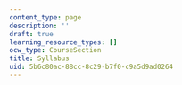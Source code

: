```yaml
---
content_type: page
description: ''
draft: true
learning_resource_types: []
ocw_type: CourseSection
title: Syllabus
uid: 5b6c80ac-88cc-8c29-b7f0-c9a5d9ad0264
---
```

